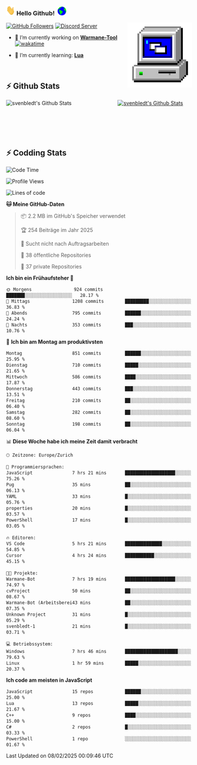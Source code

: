 ### <img src="https://github.com/svenbledt/svenbledt/blob/main/Assets/Hi.gif" height="28" width="24"> **Hello Github!** &nbsp;<img src="https://github.com/svenbledt/svenbledt/blob/main/Assets/Earth.gif" height="24" width="24">
[![GitHub Followers](https://img.shields.io/github/followers/svenbledt?label=Follow&style=flat-squaree&logo=github&labelColor=black&color=black&cacheSeconds=5)](https://github.com/svenbledt)
[![Discord Server](https://img.shields.io/discord/443405445831327754?style=flat-squeree&logo=discord&logoColor=white&label=Trojan%20Rotations%20Server&labelColor=black&color=gray&cacheSeconds=3650)](https://discord.gg/c6GZKjVhxw)
<img align="right" alt="PC GIF" src="https://github.com/svenbledt/svenbledt/blob/main/Assets/PC.gif" width="175" />

<p>

 - 🔭 I’m currently working on **[Warmane-Tool](https://github.com/svenbledt/Warmane-Bot)** [![wakatime](https://wakatime.com/badge/user/eb1cebc0-6a00-4f39-ab37-6770a4331515/project/b1c02622-6489-4920-898c-6e91c5bba727.svg)](https://wakatime.com/badge/user/eb1cebc0-6a00-4f39-ab37-6770a4331515/project/b1c02622-6489-4920-898c-6e91c5bba727)

 - 🌱 I’m currently learning: **[Lua](https://www.lua.org/)**
 
</p>

<br>

## :zap: Github Stats

<a href="https://github.com/svenbledt">
  <img align="left" src="https://github-readme-stats.vercel.app/api?username=svenbledt&show_icons=true&title_color=c9d1d9&icon_color=58a6da&text_color=c9d1d9&bg_color=0d1117&hide=issues" alt="svenbledt's Github Stats" width="60%">
 </a>
 <a href="https://github.com/svenbledt">
 <img src="https://github-readme-stats.vercel.app/api/top-langs/?username=svenbledt&show_icons=true&title_color=c9d1d9&icon_color=58a6da&text_color=c9d1d9&bg_color=0d1117" alt="svenbledt's Github Stats" width="35%">
 </a>

<br> <br> <br> <br> 
## :zap: Codding Stats

<!--START_SECTION:waka-->
![Code Time](http://img.shields.io/badge/Code%20Time-444%20hrs%208%20mins-blue)

![Profile Views](http://img.shields.io/badge/Profilansichten-8-blue)

![Lines of code](https://img.shields.io/badge/Seit%20Hallo%20Welt%20habe%20ich%20geschrieben-29.2%20million%20Codezeilen-blue)

**🐱 Meine GitHub-Daten** 

> 📦 2.2 MB im GitHub's Speicher verwendet 
 > 
> 🏆 254 Beiträge im Jahr 2025
 > 
> 🚫 Sucht nicht nach Auftragsarbeiten
 > 
> 📜 38 öffentliche Repositories 
 > 
> 🔑 37 private Repositories 
 > 
**Ich bin ein Frühaufsteher 🐤** 

```text
🌞 Morgens                924 commits         ███████░░░░░░░░░░░░░░░░░░   28.17 % 
🌆 Mittags                1208 commits        █████████░░░░░░░░░░░░░░░░   36.83 % 
🌃 Abends                 795 commits         ██████░░░░░░░░░░░░░░░░░░░   24.24 % 
🌙 Nachts                 353 commits         ███░░░░░░░░░░░░░░░░░░░░░░   10.76 % 
```
📅 **Ich bin am Montag am produktivsten** 

```text
Montag                   851 commits         ██████░░░░░░░░░░░░░░░░░░░   25.95 % 
Dienstag                 710 commits         █████░░░░░░░░░░░░░░░░░░░░   21.65 % 
Mittwoch                 586 commits         ████░░░░░░░░░░░░░░░░░░░░░   17.87 % 
Donnerstag               443 commits         ███░░░░░░░░░░░░░░░░░░░░░░   13.51 % 
Freitag                  210 commits         ██░░░░░░░░░░░░░░░░░░░░░░░   06.40 % 
Samstag                  282 commits         ██░░░░░░░░░░░░░░░░░░░░░░░   08.60 % 
Sonntag                  198 commits         ██░░░░░░░░░░░░░░░░░░░░░░░   06.04 % 
```


📊 **Diese Woche habe ich meine Zeit damit verbracht** 

```text
🕑︎ Zeitzone: Europe/Zurich

💬 Programmiersprachen: 
JavaScript               7 hrs 21 mins       ███████████████████░░░░░░   75.26 % 
Pug                      35 mins             ██░░░░░░░░░░░░░░░░░░░░░░░   06.13 % 
YAML                     33 mins             █░░░░░░░░░░░░░░░░░░░░░░░░   05.76 % 
properties               20 mins             █░░░░░░░░░░░░░░░░░░░░░░░░   03.57 % 
PowerShell               17 mins             █░░░░░░░░░░░░░░░░░░░░░░░░   03.05 % 

🔥 Editoren: 
VS Code                  5 hrs 21 mins       ██████████████░░░░░░░░░░░   54.85 % 
Cursor                   4 hrs 24 mins       ███████████░░░░░░░░░░░░░░   45.15 % 

🐱‍💻 Projekte: 
Warmane-Bot              7 hrs 19 mins       ███████████████████░░░░░░   74.97 % 
cvProject                50 mins             ██░░░░░░░░░░░░░░░░░░░░░░░   08.67 % 
Warmane-Bot (Arbeitsberei43 mins             ██░░░░░░░░░░░░░░░░░░░░░░░   07.35 % 
Unknown Project          31 mins             █░░░░░░░░░░░░░░░░░░░░░░░░   05.29 % 
svenbledt-1              21 mins             █░░░░░░░░░░░░░░░░░░░░░░░░   03.71 % 

💻 Betriebssystem: 
Windows                  7 hrs 46 mins       ████████████████████░░░░░   79.63 % 
Linux                    1 hr 59 mins        █████░░░░░░░░░░░░░░░░░░░░   20.37 % 
```

**Ich code am meisten in JavaScript** 

```text
JavaScript               15 repos            ██████░░░░░░░░░░░░░░░░░░░   25.00 % 
Lua                      13 repos            █████░░░░░░░░░░░░░░░░░░░░   21.67 % 
C++                      9 repos             ████░░░░░░░░░░░░░░░░░░░░░   15.00 % 
C#                       2 repos             █░░░░░░░░░░░░░░░░░░░░░░░░   03.33 % 
PowerShell               1 repo              ░░░░░░░░░░░░░░░░░░░░░░░░░   01.67 % 
```




 Last Updated on 08/02/2025 00:09:46 UTC
<!--END_SECTION:waka-->
